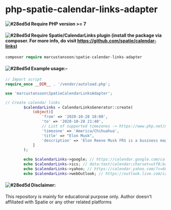 # php-spatie-calendar-links-adapter
#### ![#28ed5d](https://via.placeholder.com/15/28ed5d/000000?text=+) Require PHP version >= 7

#### ![#28ed5d](https://via.placeholder.com/15/28ed5d/000000?text=+) Require Spatie/CalendarLinks plugin (install the package via composer. For more info, do visit https://github.com/spatie/calendar-links)
```php
composer require marcustansoon/spatie-calendar-links-adapter
```
#### ![#28ed5d](https://via.placeholder.com/15/28ed5d/000000?text=+) Example usage:-
```php
// Import script
require_once __DIR__ . '/vendor/autoload.php';

use 'marcustansoon\SpatieCalendarLinksAdapter';

// Create calendar links
        $calendarLinks = CalendarLinksGenerator::create(
            (object)[
                'from' => '2020-10-28 18:00',
                'to' => '2020-10-28 21:40',
                // List of supported timezones -> https://www.php.net/manual/en/timezones.php
                'timezone' => 'America/Chihuahua',
                'title' => "Elon Musk",
                'description' => 'Elon Reeve Musk FRS is a business magnate, industrial designer, engineer, and philanthropist. He is the founder, CEO, CTO and chief designer of SpaceX; early investor, CEO and product architect of Tesla, Inc.<br>For more information, please visit our website <a href="https://en.wikipedia.org/wiki/Elon_Musk">here</a>.',
            ]
        );
        
        echo $calendarLinks->google; // https://calendar.google.com/calendar/render?action=TEMPLATE&dates=20200929...
        echo $calendarLinks->ics; // data:text/calendar;charset=utf8;base64,QkVHSU46VkNBTEVOREFS...
        echo $calendarLinks->yahoo; // https://calendar.yahoo.com/?v=60&view=d&type=20&st=202009...
        echo $calendarLinks->webOutlook; // https://outlook.live.com/calendar/deeplink/compose?path=/calendar/action/compos...
```
#### ![#28ed5d](https://via.placeholder.com/15/28ed5d/000000?text=+) Disclaimer:
This repository is mainly for educational purpose only. Author doesn't affiliated with Spatie or any other related platforms
<br>
